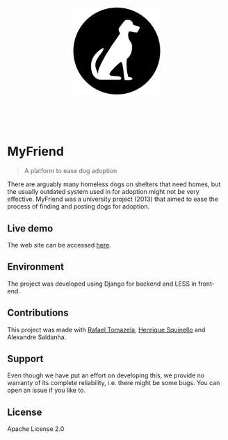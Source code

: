 <h1 align="center">
	<br>
	<img width="200" src="https://raw.githubusercontent.com/brenolf/myfriend/master/myfriend/static/img/logo_inverse.png" alt="MyFriend">
	<br>
	<br>
	<br>
</h1>

# MyFriend
> A platform to ease dog adoption

There are arguably many homeless dogs on shelters that need homes, but the usually outdated system used in for adoption might not be very effective. MyFriend was a university project (2013) that aimed to ease the process of finding and posting dogs for adoption.

## Live demo
The web site can be accessed [here](http://myfriend-2.herokuapp.com).

## Environment
The project was developed using Django for backend and LESS in front-end.

## Contributions
This project was made with [Rafael Tomazela](https://github.com/sohakes), [Henrique Squinello](https://github.com/hsquinello) and Alexandre Saldanha.

## Support
Even though we have put an effort on developing this, we provide no warranty of its complete reliability, i.e. there might be some bugs. You can open an issue if you like to.

## License
Apache License 2.0
